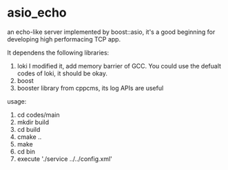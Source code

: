 asio_echo
=========

an echo-like server implemented by boost::asio, it's a good beginning for developing high performacing TCP app.

It dependens the following libraries:
1. loki
I modified it, add memory barrier of GCC. You could use the defualt codes of loki, it should be okay.
2. boost
3. booster library from cppcms, its log APIs are useful


usage:
1. cd codes/main
2. mkdir build
3. cd build
4. cmake ..
5. make
6. cd bin
7. execute './service ../../config.xml'


